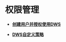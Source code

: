 # 权限管理<a name="dws_01_0145"></a>

-   **[创建用户并授权使用DWS](创建用户并授权使用DWS.md)**  

-   **[DWS自定义策略](DWS自定义策略.md)**  


